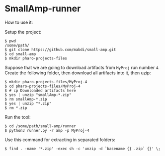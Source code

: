# SmallAmp-runner

How to use it:

Setup the project:

```
$ pwd
/some/path/
$ git clone https://github.com/mabdi/small-amp.git
$ cd small-amp
$ mkdir pharo-projects-files
```
Suppose that we are going to download artifacts from `MyProj` run number `4`.
Create the following folder, then download all artifacts into it, then uzip:

```
$ mkdir pharo-projects-files/MyProj-4
$ cd pharo-projects-files/MyProj-4
$ # cp Downloaded artifacts here
$ yes | unzip "smallAmp-*.zip"
$ rm smallAmp-*.zip
$ yes | unzip "*.zip"
$ rm *.zip
```

Run the tool:

```
$ cd /some/path/small-amp/runner
$ python3 runner.py -r amp -p MyProj-4

```

Use this command for extracting in separated folders:

```
$ find . -name '*.zip' -exec sh -c 'unzip -d `basename {} .zip` {}' \;
```
